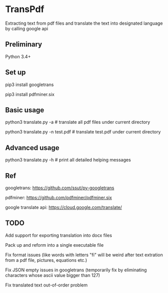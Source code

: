 # TransPdf
Extracting text from pdf files and translate the text into designated language by calling google api

## Preliminary
Python 3.4+

## Set up
pip3 install googletrans

pip3 install pdfminer.six

## Basic usage
python3 translate.py -a # translate all pdf files under current directory

python3 translate.py -n test.pdf # translate test.pdf under current directory

## Advanced usage
python3 translate.py -h # print all detailed helping messages

## Ref
googletrans: https://github.com/ssut/py-googletrans

pdfminer: https://github.com/pdfminer/pdfminer.six

google translate api: https://cloud.google.com/translate/

## TODO
Add support for exporting translation into docx files

Pack up and reform into a single executable file

Fix format issues (like words with letters "fi" will be weird after text extration from a pdf file, pictures, equations etc.)

Fix JSON empty issues in googletrans (temporarily fix by eliminating characters whose ascii value bigger than 127)

Fix translated text out-of-order problem
